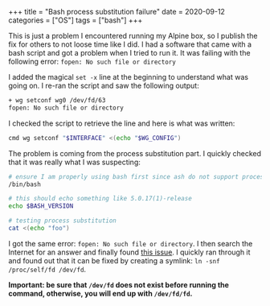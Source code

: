 +++
title = "Bash process substitution failure"
date = 2020-09-12
categories = ["OS"]
tags = ["bash"]
+++

This is just a problem I encountered running my Alpine box, so I publish the fix
for others to not loose time like I did.
I had a software that came with a bash script and got a problem when I tried
to run it. It was failing with the following error: `fopen: No such file or directory`

I added the magical `set -x` line at the beginning to understand what
was going on. I re-ran the script and saw the following output:

```bash
+ wg setconf wg0 /dev/fd/63
fopen: No such file or directory
```

I checked the script to retrieve the line and here is what was written:

```bash
cmd wg setconf "$INTERFACE" <(echo "$WG_CONFIG")
```

The problem is coming from the process substitution part.
I quickly checked that it was really what I was suspecting:

```bash
# ensure I am properly using bash first since ash do not support process substitution
/bin/bash

# this should echo something like 5.0.17(1)-release
echo $BASH_VERSION

# testing process substitution
cat <(echo "foo")
```

I got the same error: `fopen: No such file or directory`.
I then search the Internet for an answer and finally found
[this issue](https://gitlab.alpinelinux.org/alpine/aports/-/issues/1465).
I quickly ran through it and found out that it can be fixed by creating a
symlink: `ln -snf /proc/self/fd /dev/fd`.

__Important: be sure that `/dev/fd` does not exist before running the command,
otherwise, you will end up with `/dev/fd/fd`.__
